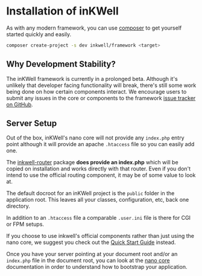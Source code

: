 # Installation of inKWell

As with any modern framework, you can use [composer](https://getcomposer.org) to get yourself
started quickly and easily.

```bash
composer create-project -s dev inkwell/framework <target>
```

## Why Development Stability?

The inKWell framework is currently in a prolonged beta.  Although it's unlikely that developer
facing functionality will break, there's still some work being done on how certain components
interact.  We encourage users to submit any issues in the core or components to the framework
[issue tracker on GitHub](https://github.com/dotink/inkwell-framework/issues).

## Server Setup

Out of the box, inKWell's nano core will not provide any `index.php` entry point although it will
provide an apache `.htaccess` file so you can easily add one.

<div class="notice">
	<p>
		The <a href="../handling-requests/01-routing">inkwell-router</a> package <strong>does
		provide an index.php</strong> which will be copied on installation and works directly
		with that router.  Even if you don't intend to use the official routing component, it
		may be of some value to look at.
	</p>
</div>

The default docroot for an inKWell project is the `public` folder in the application root.  This
leaves all your classes, configuration, etc, back one directory.

In addition to an `.htaccess` file a comparable `.user.ini` file is there for CGI or FPM setups.

<div class="notice">
	<p>
		If you choose to use inkwell's official components rather than just using the nano core,
		we suggest you check out the <a href="../quick-start">Quick Start Guide</a> instead.
	</p>
</div>

Once you have your server pointing at your document root and/or an `index.php` file in the document
root, you can look at the [nano core](02-nano-core) documentation in order to understand how to
bootstrap your application.
